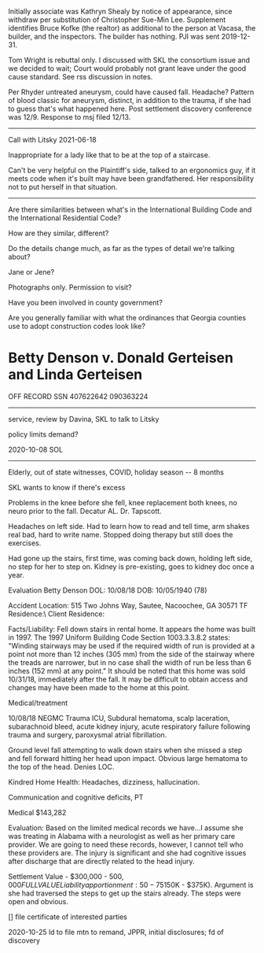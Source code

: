 Initially associate was Kathryn Shealy by notice of appearance, since withdraw per substitution of Christopher Sue-Min Lee. Supplement identifies Bruce Kofke (the realtor) as additional to the person at Vacasa, the builder, and the inspectors. The builder has nothing. PJI was sent 2019-12-31.

Tom Wright is rebuttal only. I discussed with SKL the consortium issue and we decided to wait; Court would probably not grant leave under the good cause standard. See rss discussion in notes.

Per Rhyder untreated aneurysm, could have caused fall. Headache? Pattern of blood classic for aneurysm, distinct, in addition to the trauma, if she had to guess that's what happened here. Post settlement discovery conference was 12/9. Response to msj filed 12/13.

---



Call with Litsky 2021-06-18

Inappropriate for a lady like that to be at the top of a staircase.

Can't be very helpful on the Plaintiff's side, talked to an ergonomics guy, if it meets code when it's built may have been grandfathered. Her responsibility not to put herself in that situation. 

---

Are there similarities between what's in the International Building Code and the International Residential Code?

How are they similar, different?

Do the details change much, as far as the types of detail we're talking about?

Jane or Jene?

Photographs only. Permission to visit?

Have you been involved in county government?

Are you generally familiar with what the ordinances that Georgia counties use to adopt construction codes look like?

# Betty Denson v. Donald Gerteisen and Linda Gerteisen

OFF RECORD
SSN 407622642
090363224

---

service, review by Davina, SKL to talk to Litsky

policy limits demand?

2020-10-08 SOL

--------------

Elderly, out of state witnesses, COVID, holiday season -- 8 months

SKL wants to know if there's excess

Problems in the knee before she fell, knee replacement both knees, no
neuro prior to the fall. Decatur AL. Dr. Tapscott.

Headaches on left side. Had to learn how to read and tell time, arm
shakes real bad, hard to write name. Stopped doing therapy but still
does the exercises.

Had gone up the stairs, first time, was coming back down, holding left
side, no step for her to step on. Kidney is pre-existing, goes to kidney
doc once a year.

Evaluation Betty Denson DOL: 10/08/18 DOB: 10/05/1940 (78)

Accident Location: 515 Two Johns Way, Sautee, Nacoochee, GA 30571 TF
Residence:\\
Client Residence:

Facts/Liability: Fell down stairs in rental home. It appears the home
was built in 1997. The 1997 Uniform Building Code Section 1003.3.3.8.2
states: "Winding stairways may be used if the required width of run is
provided at a point not more than 12 inches (305 mm) from the side of
the stairway where the treads are narrower, but in no case shall the
width of run be less than 6 inches (152 mm) at any point." It should be
noted that this home was sold 10/31/18, immediately after the fall. It
may be difficult to obtain access and changes may have been made to the
home at this point.

Medical/treatment

10/08/18 NEGMC Trauma ICU, Subdural hematoma, scalp laceration,
subarachnoid bleed, acute kidney injury, acute respiratory failure
following trauma and surgery, paroxysmal atrial fibrillation.

Ground level fall attempting to walk down stairs when she missed a step
and fell forward hitting her head upon impact. Obvious large hematoma to
the top of the head. Denies LOC.

Kindred Home Health: Headaches, dizziness, hallucination.

Communication and cognitive deficits, PT

Medical $143,282

Evaluation: Based on the limited medical records we have...I assume she
was treating in Alabama with a neurologist as well as her primary care
provider. We are going to need these records, however, I cannot tell who
these providers are. The injury is significant and she had cognitive
issues after discharge that are directly related to the head injury.

Settlement Value - $300,000 - $500,000 FULL VALUE Liability
apportionment: 50-75% on the homeowner ($150K - $375K). Argument is she
had traversed the steps to get up the stairs already. The steps were
open and obvious.

[] file certificate of interested parties

2020-10-25 ld to file mtn to remand, JPPR, initial disclosures; fd of
discovery
